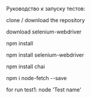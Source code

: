 Руководство к запуску тестов:

clone / download the repository

download selenium-webdriver

npm install

npm install selenium-webdriver

npm install chai

npm i node-fetch --save

for run test1: node 'Test name'